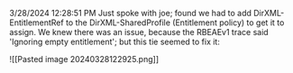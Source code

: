 3/28/2024 12:28:51 PM
Just spoke with joe; found we had to add DirXML-EntitlementRef to the DirXML-SharedProfile (Entitlement policy) to get it to assign. We knew there was an issue, because the RBEAEv1 trace said 'Ignoring empty entitlement'; but this tie seemed to fix it:

![[Pasted image 20240328122925.png]]